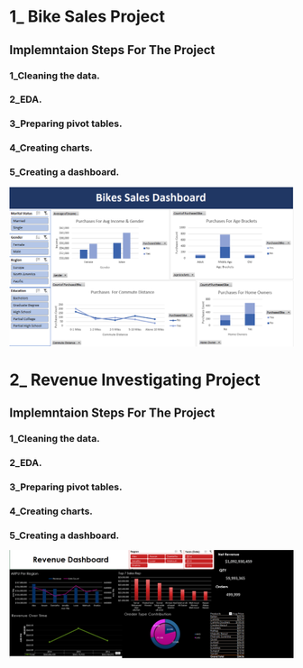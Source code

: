 # 1_ Bike Sales Project

## Implemntaion Steps For The Project
### 1_Cleaning the data.
### 2_EDA.
### 3_Preparing pivot tables.
### 4_Creating charts.
### 5_Creating a dashboard.

![](Images/0.png)



# 2_ Revenue Investigating  Project

## Implemntaion Steps For The Project
### 1_Cleaning the data.
### 2_EDA.
### 3_Preparing pivot tables.
### 4_Creating charts.
### 5_Creating a dashboard.

![](Images/1.png)

